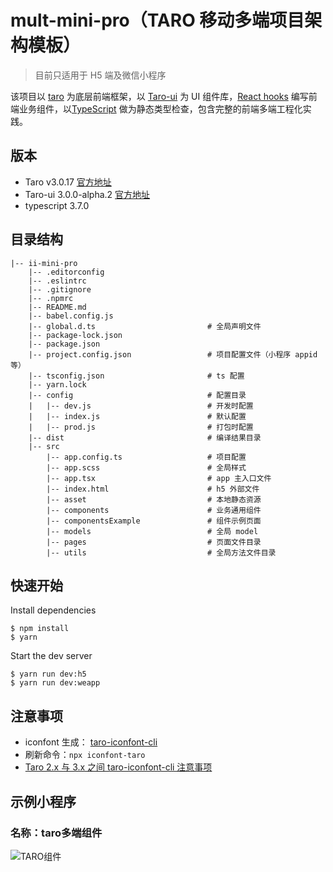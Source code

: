 # mult-mini-pro（TARO 移动多端项目架构模板）

> 目前只适用于 H5 端及微信小程序

该项目以 [taro](https://taro-docs.jd.com/taro/docs/README/index.html) 为底层前端框架，以 [Taro-ui](https://taro-ui.jd.com/#/docs/introduction) 为 UI 组件库，[React hooks](https://react.docschina.org/docs/hooks-intro.html) 编写前端业务组件，以[TypeScript](https://www.tslang.cn/) 做为静态类型检查，包含完整的前端多端工程化实践。

## 版本

- Taro v3.0.17 [官方地址](https://taro-docs.jd.com/taro/docs/README/index.html)
- Taro-ui 3.0.0-alpha.2 [官方地址](https://taro-ui.jd.com/#/docs/introduction)
- typescript 3.7.0

## 目录结构

```
|-- ii-mini-pro
    |-- .editorconfig
    |-- .eslintrc
    |-- .gitignore
    |-- .npmrc
    |-- README.md
    |-- babel.config.js
    |-- global.d.ts                         # 全局声明文件
    |-- package-lock.json
    |-- package.json
    |-- project.config.json                 # 项目配置文件（小程序 appid 等）
    |-- tsconfig.json                       # ts 配置
    |-- yarn.lock
    |-- config                              # 配置目录
    |   |-- dev.js                          # 开发时配置
    |   |-- index.js                        # 默认配置
    |   |-- prod.js                         # 打包时配置
    |-- dist                                # 编译结果目录
    |-- src
        |-- app.config.ts                   # 项目配置
        |-- app.scss                        # 全局样式
        |-- app.tsx                         # app 主入口文件
        |-- index.html                      # h5 外部文件
        |-- asset                           # 本地静态资源
        |-- components                      # 业务通用组件
        |-- componentsExample               # 组件示例页面
        |-- models                          # 全局 model
        |-- pages                           # 页面文件目录
        |-- utils                           # 全局方法文件目录
```

## 快速开始

Install dependencies

```
$ npm install
$ yarn
```

Start the dev server

```
$ yarn run dev:h5
$ yarn run dev:weapp
```

## 注意事项

- iconfont 生成： [taro-iconfont-cli](https://www.npmjs.com/package/taro-iconfont-cli)
- 刷新命令：`npx iconfont-taro`
- [Taro 2.x 与 3.x 之间 taro-iconfont-cli 注意事项](https://github.com/iconfont-cli/taro-iconfont-cli)

## 示例小程序
### 名称：taro多端组件 </br>
![TARO组件](https://img-blog.csdnimg.cn/20210325104338271.jpg?x-oss-process=image/watermark,type_ZmFuZ3poZW5naGVpdGk,shadow_10,text_aHR0cHM6Ly9ibG9nLmNzZG4ubmV0L2gxMjM0NTYxMjM0NTYx,size_16,color_FFFFFF,t_70#pic_center)
